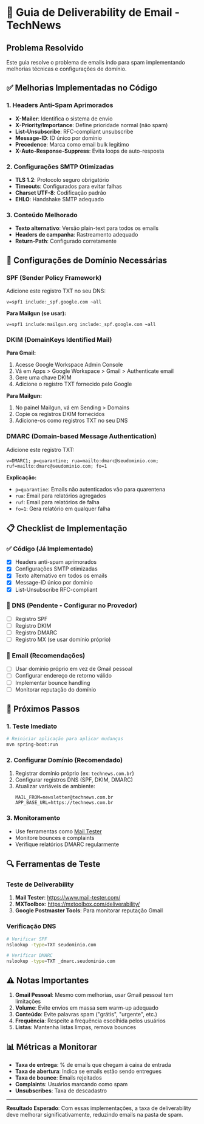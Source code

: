 # 📧 Guia de Deliverability de Email - TechNews

## Problema Resolvido
Este guia resolve o problema de emails indo para spam implementando melhorias técnicas e configurações de domínio.

## ✅ Melhorias Implementadas no Código

### 1. Headers Anti-Spam Aprimorados
- **X-Mailer**: Identifica o sistema de envio
- **X-Priority/Importance**: Define prioridade normal (não spam)
- **List-Unsubscribe**: RFC-compliant unsubscribe
- **Message-ID**: ID único por domínio
- **Precedence**: Marca como email bulk legítimo
- **X-Auto-Response-Suppress**: Evita loops de auto-resposta

### 2. Configurações SMTP Otimizadas
- **TLS 1.2**: Protocolo seguro obrigatório
- **Timeouts**: Configurados para evitar falhas
- **Charset UTF-8**: Codificação padrão
- **EHLO**: Handshake SMTP adequado

### 3. Conteúdo Melhorado
- **Texto alternativo**: Versão plain-text para todos os emails
- **Headers de campanha**: Rastreamento adequado
- **Return-Path**: Configurado corretamente

## 🔧 Configurações de Domínio Necessárias

### SPF (Sender Policy Framework)
Adicione este registro TXT no seu DNS:

```
v=spf1 include:_spf.google.com ~all
```

**Para Mailgun (se usar):**
```
v=spf1 include:mailgun.org include:_spf.google.com ~all
```

### DKIM (DomainKeys Identified Mail)
**Para Gmail:**
1. Acesse Google Workspace Admin Console
2. Vá em Apps > Google Workspace > Gmail > Authenticate email
3. Gere uma chave DKIM
4. Adicione o registro TXT fornecido pelo Google

**Para Mailgun:**
1. No painel Mailgun, vá em Sending > Domains
2. Copie os registros DKIM fornecidos
3. Adicione-os como registros TXT no seu DNS

### DMARC (Domain-based Message Authentication)
Adicione este registro TXT:

```
v=DMARC1; p=quarantine; rua=mailto:dmarc@seudominio.com; ruf=mailto:dmarc@seudominio.com; fo=1
```

**Explicação:**
- `p=quarantine`: Emails não autenticados vão para quarentena
- `rua`: Email para relatórios agregados
- `ruf`: Email para relatórios de falha
- `fo=1`: Gera relatório em qualquer falha

## 📋 Checklist de Implementação

### ✅ Código (Já Implementado)
- [x] Headers anti-spam aprimorados
- [x] Configurações SMTP otimizadas
- [x] Texto alternativo em todos os emails
- [x] Message-ID único por domínio
- [x] List-Unsubscribe RFC-compliant

### 🔄 DNS (Pendente - Configurar no Provedor)
- [ ] Registro SPF
- [ ] Registro DKIM
- [ ] Registro DMARC
- [ ] Registro MX (se usar domínio próprio)

### 📧 Email (Recomendações)
- [ ] Usar domínio próprio em vez de Gmail pessoal
- [ ] Configurar endereço de retorno válido
- [ ] Implementar bounce handling
- [ ] Monitorar reputação do domínio

## 🚀 Próximos Passos

### 1. Teste Imediato
```bash
# Reiniciar aplicação para aplicar mudanças
mvn spring-boot:run
```

### 2. Configurar Domínio (Recomendado)
1. Registrar domínio próprio (ex: `technews.com.br`)
2. Configurar registros DNS (SPF, DKIM, DMARC)
3. Atualizar variáveis de ambiente:
   ```
   MAIL_FROM=newsletter@technews.com.br
   APP_BASE_URL=https://technews.com.br
   ```

### 3. Monitoramento
- Use ferramentas como [Mail Tester](https://www.mail-tester.com/)
- Monitore bounces e complaints
- Verifique relatórios DMARC regularmente

## 🔍 Ferramentas de Teste

### Teste de Deliverability
1. **Mail Tester**: https://www.mail-tester.com/
2. **MXToolbox**: https://mxtoolbox.com/deliverability/
3. **Google Postmaster Tools**: Para monitorar reputação Gmail

### Verificação DNS
```bash
# Verificar SPF
nslookup -type=TXT seudominio.com

# Verificar DMARC
nslookup -type=TXT _dmarc.seudominio.com
```

## ⚠️ Notas Importantes

1. **Gmail Pessoal**: Mesmo com melhorias, usar Gmail pessoal tem limitações
2. **Volume**: Evite envios em massa sem warm-up adequado
3. **Conteúdo**: Evite palavras spam ("grátis", "urgente", etc.)
4. **Frequência**: Respeite a frequência escolhida pelos usuários
5. **Listas**: Mantenha listas limpas, remova bounces

## 📊 Métricas a Monitorar

- **Taxa de entrega**: % de emails que chegam à caixa de entrada
- **Taxa de abertura**: Indica se emails estão sendo entregues
- **Taxa de bounce**: Emails rejeitados
- **Complaints**: Usuários marcando como spam
- **Unsubscribes**: Taxa de descadastro

---

**Resultado Esperado**: Com essas implementações, a taxa de deliverability deve melhorar significativamente, reduzindo emails na pasta de spam.